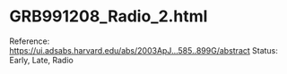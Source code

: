 # GRB991208_Radio_2.html

Reference: https://ui.adsabs.harvard.edu/abs/2003ApJ...585..899G/abstract
Status: Early, Late, Radio